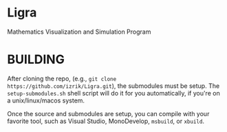 Ligra
=====

Mathematics Visualization and Simulation Program


BUILDING
========

After cloning the repo, (e.g., `git clone https://github.com/izrik/Ligra.git`), the submodules must be setup. The `setup-submodules.sh` shell script will do it for you automatically, if you're on a unix/linux/macos system.

Once the source and submodules are setup, you can compile with your favorite tool, such as Visual Studio, MonoDevelop, `msbuild`, or `xbuild`.
